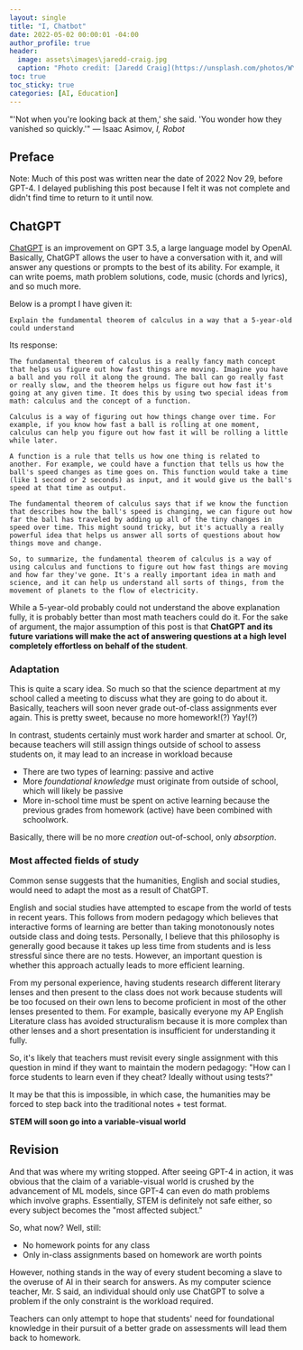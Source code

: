 ```yaml
---
layout: single
title: "I, Chatbot"
date: 2022-05-02 00:00:01 -04:00
author_profile: true
header: 
  image: assets\images\jaredd-craig.jpg
  caption: "Photo credit: [Jaredd Craig](https://unsplash.com/photos/WYkl8rqaVUQ)" 
toc: true
toc_sticky: true
categories: [AI, Education]
---
```


"'Not when you're looking back at them,' she said. 'You wonder how they vanished so quickly.'" — Isaac Asimov, *I, Robot*

## Preface
Note: Much of this post was written near the date of 2022 Nov 29, before GPT-4. I delayed publishing this post because I felt it was not complete and didn't find time to return to it until now. 

## ChatGPT
[ChatGPT](https://chat.openai.com/chat) is an improvement on GPT 3.5, a large language model by OpenAI. Basically, ChatGPT allows the user to have a conversation with it, and will answer any questions or prompts to the best of its ability. For example, it can write poems, math problem solutions, code, music (chords and lyrics), and so much more.

Below is a prompt I have given it: 
```
Explain the fundamental theorem of calculus in a way that a 5-year-old could understand
```

Its response:
```
The fundamental theorem of calculus is a really fancy math concept that helps us figure out how fast things are moving. Imagine you have a ball and you roll it along the ground. The ball can go really fast or really slow, and the theorem helps us figure out how fast it's going at any given time. It does this by using two special ideas from math: calculus and the concept of a function.

Calculus is a way of figuring out how things change over time. For example, if you know how fast a ball is rolling at one moment, calculus can help you figure out how fast it will be rolling a little while later.

A function is a rule that tells us how one thing is related to another. For example, we could have a function that tells us how the ball's speed changes as time goes on. This function would take a time (like 1 second or 2 seconds) as input, and it would give us the ball's speed at that time as output.

The fundamental theorem of calculus says that if we know the function that describes how the ball's speed is changing, we can figure out how far the ball has traveled by adding up all of the tiny changes in speed over time. This might sound tricky, but it's actually a really powerful idea that helps us answer all sorts of questions about how things move and change.

So, to summarize, the fundamental theorem of calculus is a way of using calculus and functions to figure out how fast things are moving and how far they've gone. It's a really important idea in math and science, and it can help us understand all sorts of things, from the movement of planets to the flow of electricity.
```

While a 5-year-old probably could not understand the above explanation fully, it is probably better than most math teachers could do it. For the sake of argument, the major assumption of this post is that **ChatGPT and its future variations will make the act of answering questions at a high level completely effortless on behalf of the student**.

### Adaptation
This is quite a scary idea. So much so that the science department at my school called a meeting to discuss what they are going to do about it. Basically, teachers will soon never grade out-of-class assignments ever again. This is pretty sweet, because no more homework!(?) Yay!(?) 

In contrast, students certainly must work harder and smarter at school. Or, because teachers will still assign things outside of school to assess students on, it may lead to an increase in workload because 

- There are two types of learning: passive and active
- More *foundational knowledge* must originate from outside of school, which will likely be passive
- More in-school time must be spent on active learning because the previous grades from homework (active) have been combined with schoolwork.

Basically, there will be no more *creation* out-of-school, only *absorption*.

### Most affected fields of study
Common sense suggests that the humanities, English and social studies, would need to adapt the most as a result of ChatGPT. 

English and social studies have attempted to escape from the world of tests in recent years. This follows from modern pedagogy which believes that interactive forms of learning are better than taking monotonously notes outside class and doing tests. Personally, I believe that this philosophy is generally good because it takes up less time from students and is less stressful since there are no tests. However, an important question is whether this approach actually leads to more efficient learning. 

From my personal experience, having students research different literary lenses and then present to the class does not work because students will be too focused on their own lens to become proficient in most of the other lenses presented to them. For example, basically everyone my AP English Literature class has avoided structuralism because it is more complex than other lenses and a short presentation is insufficient for understanding it fully. 

So, it's likely that teachers must revisit every single assignment with this question in mind if they want to maintain the modern pedagogy: "How can I force students to learn even if they cheat? Ideally without using tests?" 

It may be that this is impossible, in which case, the humanities may be forced to step back into the traditional notes + test format. 

**STEM will soon go into a variable-visual world**

## Revision
And that was where my writing stopped. After seeing GPT-4 in action, it was obvious that the claim of a variable-visual world is crushed by the advancement of ML models, since GPT-4 can even do math problems which involve graphs. Essentially, STEM is definitely not safe either, so every subject becomes the "most affected subject."

So, what now? Well, still:
- No homework points for any class
- Only in-class assignments based on homework are worth points

However, nothing stands in the way of every student becoming a slave to the overuse of AI in their search for answers. As my computer science teacher, Mr. S said, an individual should only use ChatGPT to solve a problem if the only constraint is the workload required. 

Teachers can only attempt to hope that students' need for foundational knowledge in their pursuit of a better grade on assessments will lead them back to homework. 